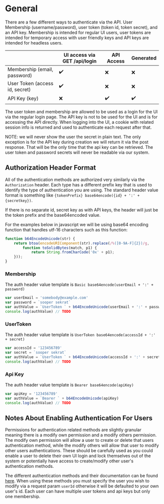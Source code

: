 # General

There are a few different ways to authenticate via the API. User Membership (username/password), user token (token id, token secret), and an API key. Membership is intended for regular UI users, user tokens are intended for temporary access with user friendly keys and API keys are intended for headless users.

|                                | UI access via GET /api/login | API Access | Generated |
|--------------------------------|------------------------------|------------|------------|
| Membership (email, password)   |:heavy_check_mark:|:x:|:x:|
| User Token (access id, secret) |:heavy_check_mark:|:x:| :x:|
| API Key (key)                  |:x:|:heavy_check_mark:|:heavy_check_mark:


The user token and membership are allowed to be used as a login for the UI via the regular login page. The API key is not to be used for the UI and is for accessing the API directly. When logging into the UI, a cookie with related session info is returned and used to authenticate each request after that.

NOTE: we will never show the user the secret in plain text. The only exception is for the API key during creation we will return it via the post response. That will be the only time that the api key can be retrieved. The user token and password secrets will never be readable via our system.

## Authorization Header Format

All of the authentication methods are authorized very similarly via the `Authorization` header. Each type has a different prefix key that is used to identify the type of authentication you are using. The standard header value format is something like `{tokenPrefix} base64encode({id} + ':' + {secretkey})`.

If there is no separate id, secret key as with API keys, the header will just be the token prefix and the base64encoded value.

For the examples below in javascript we will be using base64 encoding function that handles utf-16 characters such as this function:

```javascript
function b64EncodeUnicode(str) {
    return btoa(encodeURIComponent(str).replace(/%([0-9A-F]{2})/g,
        function toSolidBytes(match, p1) {
            return String.fromCharCode('0x' + p1);
    }));
}
```

### Membership

The auth header value template is `Basic base64encode(userEmail + ':' + password)`

```javascript
var userEmail = 'somebody@example.com'
var password = `sooper sekrat`
var authValue = `UserToken ` + b64EncodeUnicode(userEmail + ':' + password)
console.log(authValue) // TODO
```

### UserToken

The auth header value template is `UserToken base64encode(accessId + ':' + secret)`

```javascript
var accessId = '123456789'
var secret = `sooper sekrat`
var authValue = `UserToken ` + b64EncodeUnicode(accessId + ':' + secret)
console.log(authValue) // TODO
```

### Api Key

The auth header value template is `Bearer base64encode(apiKey)`

```javascript
var apiKey = '123456789'
var authValue = `Bearer ` + b64EncodeUnicode(apiKey)
console.log(authValue) // TODO
```

## Notes About Enabling Authentication For Users

Permissions for authentication related methods are slightly granular meaning there is a modify own permission and a modify others permission. The modify own permission will allow a user to create or delete that users authentication method, while the modify others will allow that user to modify other users authentications. These should be carefully used as you could enable a user to delete their own UI login and lock themselves out of the system or potentially have access to create/modify other user's authentication methods.

The different authentication methods and their documentation can be found [here](http://carbon-docs.meshify.com/#!/authentication/authentication_create_api_key). When using these methods you must specify the user you wish to modify via a request param `userId` otherwise it will be defaulted to your own user's id. Each user can have multiple user tokens and api keys but only one membership.
